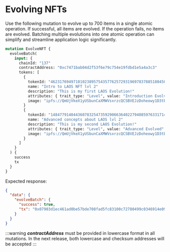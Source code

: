 # Evolving NFTs

Use the following mutation to evolve up to 700 items in a single atomic operation. If successful, all items are evolved. If the operation fails, no items are evolved. Batching multiple evolutions into one atomic operation can simplify and streamline application logic significantly.

```graphql
mutation EvolveNFT {
  evolveBatch(
    input: {
      chainId: "137"
      contractAddress: "0xc7471bab04d2f53f6e79c754e19fdbd1e5a4a3c3"
      tokens: [
        {
          tokenId: "46231769497101023895754357762572931969783788518045090509665456129453327552117"
          name: "Intro to LAOS NFT lvl 2"
          description: "This is my first LAOS Evolution!"
          attributes: { trait_type: "Level", value: "Introduction Evolved" }
          image: "ipfs://QmUjVkeX1yUSbunCaXMWVsxrzcQCSBVEJzDoheowy1D3tb"
        }
        {
          tokenId: "14847791404436078325473592906636402279408597633171402217703076291487718845731"
          name: "Advanced concepts about LAOS lvl 2"
          description: "This is my second LAOS Evolution!"
          attributes: { trait_type: "Level", value: "Advanced Evolved" }
          image: "ipfs://QmUjVkeX1yUSbunCaXMWVsxrzcQCSBVEJzDoheowy1D3tb"
        }
      ]
    }
  ) {
    success
    tx
  }
}

```

Expected response:

```json
{
  "data": {
    "evolveBatch": {
      "success": true,
      "tx": "0x07903d1ec461ad0be57bde708fad5fc83100c72780499c0346914e0959c2fa52"
    }
  }
}
```

:::warning
_**contractAddress**_ must be provided in lowercase format in all mutations. In the next release, both lowercase and checksum addresses will be accepted
:::
